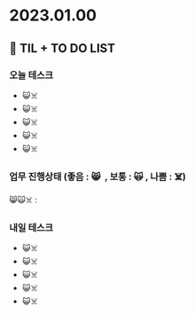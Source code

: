 # 2023.01.00

## 📓 TIL + TO DO LIST

### 오늘 테스크

- 😺☠️
- 😺☠️
- 😺☠️
- 😺☠️
- 😺☠️

### 업무 진행상태 (좋음 : 😸  , 보통 : 🙀 , 나쁨 : ☠️)

😸🙀☠️ :

### 내일 테스크

- 😺☠️
- 😺☠️
- 😺☠️
- 😺☠️
- 😺☠️
